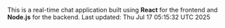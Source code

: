 This is a real-time chat application built using **React** for the frontend and **Node.js** for the backend.
Last updated: Thu Jul 17 05:15:32 UTC 2025
